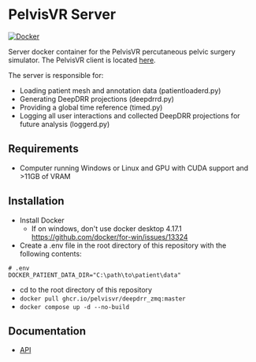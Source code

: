 # PelvisVR Server

[![Docker](https://github.com/PelvisVR/deepdrr_zmq/actions/workflows/docker-publish.yml/badge.svg)](https://github.com/PelvisVR/deepdrr_zmq/actions/workflows/docker-publish.yml)

<!-- ZMQ/Capnp interface for [DeepDRR](https://github.com/arcadelab/deepdrr). -->
Server docker container for the PelvisVR percutaneous pelvic surgery simulator.
The PelvisVR client is located [here](https://git.lcsr.jhu.edu/pelvisvr/vr_surgical_room).

The server is responsible for:
- Loading patient mesh and annotation data (patientloaderd.py)
- Generating DeepDRR projections (deepdrrd.py)
- Providing a global time reference (timed.py)
- Logging all user interactions and collected DeepDRR projections for future analysis (loggerd.py)

## Requirements
- Computer running Windows or Linux and GPU with CUDA support and >11GB of VRAM

## Installation
- Install Docker
  - If on windows, don't use docker desktop 4.17.1 https://github.com/docker/for-win/issues/13324
- Create a .env file in the root directory of this repository with the following contents:
```
# .env
DOCKER_PATIENT_DATA_DIR="C:\path\to\patient\data"
```
- cd to the root directory of this repository
- `docker pull ghcr.io/pelvisvr/deepdrr_zmq:master`
- `docker compose up -d --no-build`

## Documentation
- [API](https://pelvisvr.github.io/deepdrr_zmq/deepdrrzmq.html)